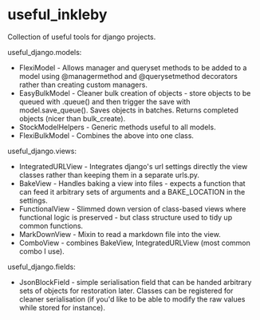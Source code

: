 # useful_inkleby

Collection of useful tools for django projects.

useful_django.models:

* FlexiModel - Allows manager and queryset methods to be added to a model using @managermethod and @querysetmethod decorators rather than creating custom managers. 
* EasyBulkModel - Cleaner bulk creation of objects - store objects to be queued with .queue() and then trigger the save with model.save_queue(). Saves objects in batches. Returns completed objects (nicer than bulk_create).
* StockModelHelpers - Generic methods useful to all models.
* FlexiBulkModel - Combines the above into one class. 

useful_django.views:

* IntegratedURLView - Integrates django's url settings directly the view classes rather than keeping them in a separate urls.py.
* BakeView - Handles baking a view into files - expects a function that can feed it arbitrary sets of arguments and a BAKE_LOCATION in the settings. 
* FunctionalView - Slimmed down version of class-based views where functional logic is preserved - but class structure used to tidy up common functions. 
* MarkDownView - Mixin to read a markdown file into the view. 
* ComboView - combines BakeView, IntegratedURLView (most common combo I use). 

useful_django.fields:

* JsonBlockField - simple serialisation field that can be handed arbitrary sets of objects for restoration later. Classes can be registered for cleaner serialisation (if you'd like to be able to modify the raw values while stored for instance). 